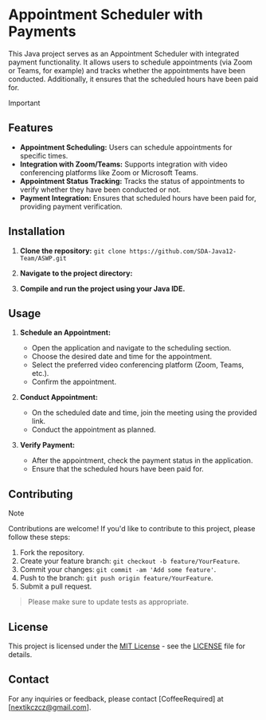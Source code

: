 # Appointment Scheduler with Payments

This Java project serves as an Appointment Scheduler with integrated payment functionality. It allows users to schedule appointments (via Zoom or Teams, for example) and tracks whether the appointments have been conducted. Additionally, it ensures that the scheduled hours have been paid for.

> [!IMPORTANT]
> ## Features
> 
> - **Appointment Scheduling:** Users can schedule appointments for specific times.
> - **Integration with Zoom/Teams:** Supports integration with video conferencing platforms like Zoom or Microsoft Teams.
> - **Appointment Status Tracking:** Tracks the status of appointments to verify whether they have been conducted or not.
> - **Payment Integration:** Ensures that scheduled hours have been paid for, providing payment verification.
>
## Installation

1. **Clone the repository:**
`git clone https://github.com/SDA-Java12-Team/ASWP.git`
2. **Navigate to the project directory:**

3. **Compile and run the project using your Java IDE.**

## Usage

1. **Schedule an Appointment:**
   - Open the application and navigate to the scheduling section.
   - Choose the desired date and time for the appointment.
   - Select the preferred video conferencing platform (Zoom, Teams, etc.).
   - Confirm the appointment.

2. **Conduct Appointment:**
   - On the scheduled date and time, join the meeting using the provided link.
   - Conduct the appointment as planned.

3. **Verify Payment:**
   - After the appointment, check the payment status in the application.
   - Ensure that the scheduled hours have been paid for.

## Contributing

> [!NOTE]
>
> Contributions are welcome! If you'd like to contribute to this project, please follow these steps:
>
> 1. Fork the repository.
> 2. Create your feature branch: `git checkout -b feature/YourFeature`.
> 3. Commit your changes: `git commit -am 'Add some feature'`.
> 4. Push to the branch: `git push origin feature/YourFeature`.
> 5. Submit a pull request.

> Please make sure to update tests as appropriate.

## License

This project is licensed under the [MIT License](https://opensource.org/licenses/MIT) - see the [LICENSE](LICENSE) file for details.

## Contact

For any inquiries or feedback, please contact [CoffeeRequired] at [nextikczcz@gmail.com].


